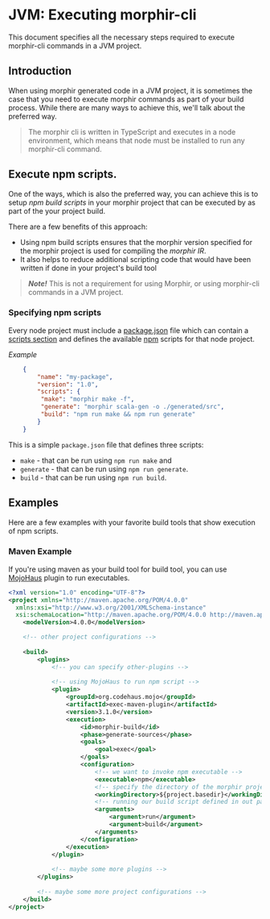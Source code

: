 
# JVM: Executing morphir-cli

This document specifies all the necessary steps required to execute morphir-cli commands in a JVM project.

## Introduction

When using morphir generated code in a JVM project, it is sometimes the case that you need to execute morphir commands as part of your build process. While there are many ways to achieve this, we'll talk about the preferred way.

> The morphir cli is written in TypeScript and executes in a node environment, which means that node must be installed to run any morphir-cli command.


## Execute npm scripts.

One of the ways, which is also the preferred way, you can achieve this is to setup *npm build scripts* in your morphir project that can be executed by as part of the your project build.

There are a few benefits of this approach:
-  Using npm build scripts ensures that the morphir version specified for the morphir project is used for compiling the *morphir IR*.
- It also helps to reduce additional scripting code that would have been written if done in your project's build tool

> **_Note!_**
> This is not a requirement for using Morphir, or using morphir-cli commands in a JVM project.

### Specifying npm scripts

Every node project must include a [package.json](https://docs.npmjs.com/cli/v9/configuring-npm/package-json) file which can contain a [scripts section](https://docs.npmjs.com/cli/v9/configuring-npm/package-json#scripts) and defines the available [npm](https://docs.npmjs.com/about-npm) scripts for that node project.

*Example*
```JSON
	{ 
		"name": "my-package",
		"version": "1.0",
		"scripts": {
		 "make": "morphir make -f",
		 "generate": "morphir scala-gen -o ./generated/src",
		 "build": "npm run make && npm run generate"
		}
	}
```

This is a simple  `package.json` file that defines three scripts:
- `make` - that can be run using `npm run make` and
- `generate` - that can be run using `npm run generate`.
- `build` - that can be run using `npm run build`.

## Examples

Here are a few examples with your favorite build tools that show execution of npm scripts.

### Maven Example

If you're using maven as your build tool for build tool, you can use [MojoHaus](https://www.mojohaus.org/) plugin to run executables.
```xml
<?xml version="1.0" encoding="UTF-8"?>
<project xmlns="http://maven.apache.org/POM/4.0.0"  
  xmlns:xsi="http://www.w3.org/2001/XMLSchema-instance"  
  xsi:schemaLocation="http://maven.apache.org/POM/4.0.0 http://maven.apache.org/xsd/maven-4.0.0.xsd">  
    <modelVersion>4.0.0</modelVersion>

	<!-- other project configurations -->
	
	<build>
		<plugins>
			<!-- you can specify other-plugins -->
			
			<!-- using MojoHaus to run npm script -->
			<plugin>
				<groupId>org.codehaus.mojo</groupId>  
				<artifactId>exec-maven-plugin</artifactId>  
				<version>3.1.0</version>
				<execution>  
				    <id>morphir-build</id>  
				    <phase>generate-sources</phase>  
				    <goals>  
				        <goal>exec</goal>  
				    </goals>  
				    <configuration>  
					    <!-- we want to invoke npm executable -->
				        <executable>npm</executable>
						<!-- specify the directory of the morphir project -->  
				        <workingDirectory>${project.basedir}</workingDirectory>  
				        <!-- running our build script defined in out package.json -->
				        <arguments>  
				            <argument>run</argument>  
				            <argument>build</argument>
				        </arguments>  
				    </configuration>  
				</execution>
			</plugin>
			
			<!-- maybe some more plugins -->
		</plugins>
		
		<!-- maybe some more project configurations -->
	</build>
</project>
```